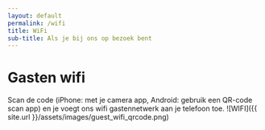 ```yaml
---
layout: default
permalink: /wifi
title: WiFi
sub-title: Als je bij ons op bezoek bent
---
```


# Gasten wifi
Scan de code (iPhone: met je
camera app, Android: gebruik een QR-code scan app) en je voegt
ons wifi gastennetwerk aan je telefoon toe.
![WIFI]({{ site.url }}/assets/images/guest_wifi_qrcode.png)
